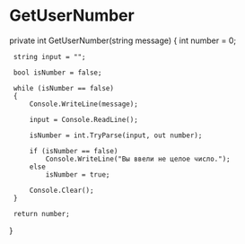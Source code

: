 # GetUserNumber
 private int GetUserNumber(string message)
 {
     int number = 0;

     string input = "";

     bool isNumber = false;

     while (isNumber == false)
     {
         Console.WriteLine(message);

         input = Console.ReadLine();

         isNumber = int.TryParse(input, out number);

         if (isNumber == false)
             Console.WriteLine("Вы ввели не целое число.");
         else
             isNumber = true;

         Console.Clear();
     }

     return number;
 }
